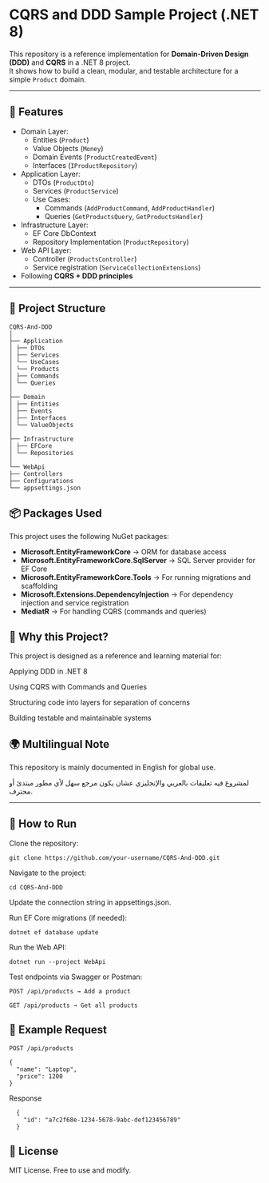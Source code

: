 # CQRS and DDD Sample Project (.NET 8)

This repository is a reference implementation for **Domain-Driven Design (DDD)** and **CQRS** in a .NET 8 project.  
It shows how to build a clean, modular, and testable architecture for a simple `Product` domain.

---

## 📌 Features
- Domain Layer:
  - Entities (`Product`)
  - Value Objects (`Money`)
  - Domain Events (`ProductCreatedEvent`)
  - Interfaces (`IProductRepository`)
- Application Layer:
  - DTOs (`ProductDto`)
  - Services (`ProductService`)
  - Use Cases:
    - Commands (`AddProductCommand`, `AddProductHandler`)
    - Queries (`GetProductsQuery`, `GetProductsHandler`)
- Infrastructure Layer:
  - EF Core DbContext
  - Repository Implementation (`ProductRepository`)
- Web API Layer:
  - Controller (`ProductsController`)
  - Service registration (`ServiceCollectionExtensions`)
- Following **CQRS + DDD principles**

---

## 📂 Project Structure

    CQRS-And-DDD
    │
    ├── Application
    │ ├── DTOs
    │ ├── Services
    │ └── UseCases
    │ └── Products
    │ ├── Commands
    │ └── Queries
    │
    ├── Domain
    │ ├── Entities
    │ ├── Events
    │ ├── Interfaces
    │ └── ValueObjects
    │
    ├── Infrastructure
    │ ├── EFCore
    │ └── Repositories
    │
    └── WebApi
    ├── Controllers
    ├── Configurations
    └── appsettings.json

## 📦 Packages Used

This project uses the following NuGet packages:

- **Microsoft.EntityFrameworkCore** → ORM for database access  
- **Microsoft.EntityFrameworkCore.SqlServer** → SQL Server provider for EF Core  
- **Microsoft.EntityFrameworkCore.Tools** → For running migrations and scaffolding  
- **Microsoft.Extensions.DependencyInjection** → For dependency injection and service registration  
- **MediatR** → For handling CQRS (commands and queries)


## 📖 Why this Project?

This project is designed as a reference and learning material for:

Applying DDD in .NET 8

Using CQRS with Commands and Queries

Structuring code into layers for separation of concerns

Building testable and maintainable systems

## 🌍 Multilingual Note

This repository is mainly documented in English for global use.

لمشروع فيه تعليقات بالعربي والإنجليزي عشان يكون مرجع سهل لأي مطور مبتدئ أو محترف.


---

## 🚀 How to Run

Clone the repository:

    git clone https://github.com/your-username/CQRS-And-DDD.git
   
Navigate to the project:

    cd CQRS-And-DDD

Update the connection string in appsettings.json.

Run EF Core migrations (if needed):

    dotnet ef database update
    
Run the Web API:

    dotnet run --project WebApi
    
Test endpoints via Swagger or Postman:

`POST /api/products → Add a product`

`GET /api/products → Get all products`


## 🧪 Example Request

`POST /api/products`
    
    {
      "name": "Laptop",
      "price": 1200
    }

Response

      {
        "id": "a7c2f68e-1234-5678-9abc-def123456789"
      }


## 📜 License

MIT License. Free to use and modify.

